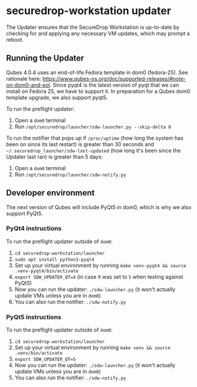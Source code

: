 # securedrop-workstation updater

The Updater ensures that the SecureDrop Workstation is up-to-date by checking for and applying any necessary VM updates, which may prompt a reboot.

## Running the Updater

Qubes 4.0.4 uses an end-of-life Fedora template in dom0 (fedora-25). See rationale here: https://www.qubes-os.org/doc/supported-releases/#note-on-dom0-and-eol. Since pyqt4 is the latest version of pyqt that we can install on Fedora 25, we have to support it. In preparation for a Qubes dom0 template upgrade, we also support pyqt5.

To run the preflight updater:
1. Open a `dom0` terminal
2. Run `/opt/securedrop/launcher/sdw-launcher.py --skip-delta 0`

To run the notifier that pops up if `/proc/uptime` (how long the system has been on since its last restart) is greater than 30 seconds and `~/.securedrop_launcher/sdw-last-updated` (how long it's been since the Updater last ran) is greater than 5 days:
1. Open a `dom0` terminal
2. Run `/opt/securedrop/launcher/sdw-notify.py`

## Developer environment

The next version of Qubes will include PyQt5 in dom0, which is why we also support PyQt5.

### PyQt4 instructions

To run the preflight updater outside of `dom0`:
1. `cd securedrop-workstation/launcher`
2. `sudo apt install python3-pyqt4`
3. Set up your virtual environment by running `make venv-pyqt4 && source .venv-pyqt4/bin/activate`
4. `export SDW_UPDATER_QT=4` (in case it was set to `5` when testing against PyQt5)
5. Now you can run the updater: `./sdw-launcher.py` (it won't actually update VMs unless you are in `dom0`)
6. You can also run the notifier: `./sdw-notify.py`

### PyQt5 instructions

To run the preflight updater outside of `dom0`:
1. `cd securedrop-workstation/launcher`
2. Set up your virtual environment by running `make venv && source .venv/bin/activate`
3. `export SDW_UPDATER_QT=5`
4. Now you can run the updater: `./sdw-launcher.py` (it won't actually update VMs unless you are in `dom0`)
5. You can also run the notifier: `./sdw-notify.py`
